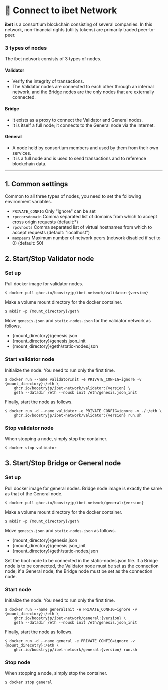 # 🚀 Connect to ibet Network

**ibet** is a consortium blockchain consisting of several companies.
In this network, non-financial rights (utility tokens) are primarily traded peer-to-peer.  

### 3 types of nodes

The ibet network consists of 3 types of nodes.

#### Validator
- Verify the integrity of transactions. 
- The Validator nodes are connected to each other through an internal network, and the Bridge nodes are the only nodes that are externally connected.

#### Bridge
- It exists as a proxy to connect the Validator and General nodes. 
- It is itself a full node; it connects to the General node via the Internet. 

#### General
- A node held by consortium members and used by them from their own services.
- It is a full node and is used to send transactions and to reference blockchain data.

---

## 1. Common settings

Common to all three types of nodes, you need to set the following environment variables.

* `PRIVATE_CONFIG` Only "ignore" can be set  
* `rpccorsdomain` Comma separated list of domains from which to accept cross origin requests (default:*)  
* `rpcvhosts` Comma separated list of virtual hostnames from which to accept requests (default: "localhost")  
* `maxpeers` Maximum number of network peers (network disabled if set to 0) (default: 50)  


## 2. Start/Stop Validator node

### Set up

Pull docker image for validator nodes.
```
$ docker pull ghcr.io/boostryjp/ibet-network/validator:{version}
```

Make a volume mount directory for the docker container.
```
$ mkdir -p {mount_directory}/geth
```

Move `genesis.json` and `static-nodes.json` for the validator network as follows.
- {mount_directory}/genesis.json
- {mount_directory}/genesis.json_init
- {mount_directory}/geth/static-nodes.json

### Start validator node 

Initialize the node. You need to run only the first time.
```
$ docker run --name validatorInit -e PRIVATE_CONFIG=ignore -v {mount_directory}:/eth \
    ghcr.io/boostryjp/ibet-network/validator:{version} \
    geth --datadir /eth --nousb init /eth/genesis.json_init
```

Finally, start the node as follows.
```
$ docker run -d --name validator -e PRIVATE_CONFIG=ignore -v ./:/eth \
    ghcr.io/boostryjp/ibet-network/validator:{version} run.sh
```

### Stop validator node 

When stopping a node, simply stop the container.
```
$ docker stop validator
```

## 3. Start/Stop Bridge or General node

### Set up

Pull docker image for general nodes.
Bridge node image is exactly the same as that of the General node.
```
$ docker pull ghcr.io/boostryjp/ibet-network/general:{version}
```

Make a volume mount directory for the docker container.
```
$ mkdir -p {mount_directory}/geth
```

Move `genesis.json` and `static-nodes.json` as follows. 
- {mount_directory}/genesis.json
- {mount_directory}/genesis.json_init
- {mount_directory}/geth/static-nodes.json

Set the boot node to be connected in the static-nodes.json file.
If a Bridge node is to be connected, the Validator node must be set as the connection node; 
if a General node, the Bridge node must be set as the connection node.

### Start node

Initialize the node. You need to run only the first time.
```
$ docker run --name generalInit -e PRIVATE_CONFIG=ignore -v {mount_directory}:/eth \
    ghcr.io/boostryjp/ibet-network/general:{version} \
    geth --datadir /eth --nousb init /eth/genesis.json_init
```

Finally, start the node as follows.
```
$ docker run -d --name general -e PRIVATE_CONFIG=ignore -v {mount_direcotry}:/eth \
    ghcr.io/boostryjp/ibet-network/general:{version} run.sh 
```

### Stop node 
When stopping a node, simply stop the container.
```
$ docker stop general
```
